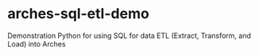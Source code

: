 # arches-sql-etl-demo
Demonstration Python for using SQL for data ETL (Extract, Transform, and Load) into Arches
